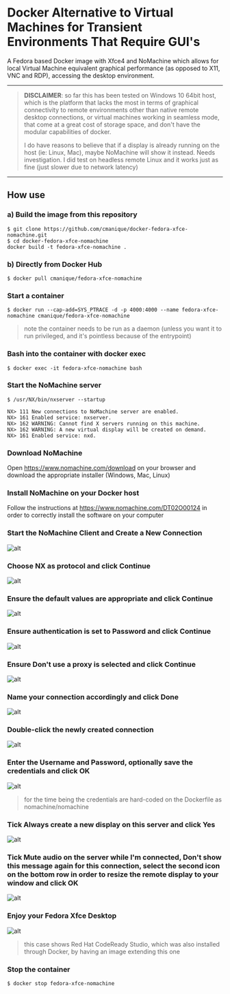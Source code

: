 # Docker Alternative to Virtual Machines for Transient Environments That Require GUI's

A Fedora based Docker image with Xfce4 and NoMachine which allows for local Virtual Machine equivalent graphical performance (as opposed to X11, VNC and RDP), accessing the desktop environment.

----------
> **DISCLAIMER**: so far this has been tested on Windows 10 64bit host, which is the platform that lacks the most in terms of graphical connectivity to remote environments other than native remote desktop connections, or virtual machines working in seamless mode, that come at a great cost of storage space, and don't have the modular capabilities of docker.
> 
> I do have reasons to believe that if a display is already running on the host (ie: Linux, Mac), maybe NoMachine will show it instead. Needs investigation. I did test on headless remote Linux and it works just as fine (just slower due to network latency)
----------

## How use

### a) Build the image from this repository

```
$ git clone https://github.com/cmanique/docker-fedora-xfce-nomachine.git
$ cd docker-fedora-xfce-nomachine
docker build -t fedora-xfce-nomachine .
```   

### b) Directly from Docker Hub

```
$ docker pull cmanique/fedora-xfce-nomachine
```

### Start a container

```
$ docker run --cap-add=SYS_PTRACE -d -p 4000:4000 --name fedora-xfce-nomachine cmanique/fedora-xfce-nomachine
```

> note the container needs to be run as a daemon (unless you want it to run privileged, and it's pointless because of the entrypoint)

### Bash into the container with docker exec

```
$ docker exec -it fedora-xfce-nomachine bash
```

### Start the NoMachine server

```
$ /usr/NX/bin/nxserver --startup

NX> 111 New connections to NoMachine server are enabled.
NX> 161 Enabled service: nxserver.
NX> 162 WARNING: Cannot find X servers running on this machine.
NX> 162 WARNING: A new virtual display will be created on demand.
NX> 161 Enabled service: nxd.
```

### Download NoMachine

Open https://www.nomachine.com/download on your browser and download the appropriate installer (Windows, Mac, Linux)

### Install NoMachine on your Docker **host**

Follow the instructions at https://www.nomachine.com/DT02O00124 in order to correctly install the software on your computer

### Start the NoMachine Client and Create a New Connection

![alt](https://github.com/cmanique/docker-fedora-xfce-nomachine/blob/media/readme-001-nomachine-new.jpg?raw=true)

### Choose **NX** as protocol and click **Continue**

![alt](https://github.com/cmanique/docker-fedora-xfce-nomachine/blob/media/readme-002-nomachine-protocol.jpg?raw=true)

### Ensure the default values are appropriate and click **Continue**

![alt](https://github.com/cmanique/docker-fedora-xfce-nomachine/blob/media/readme-003-nomachine-host.jpg?raw=true)

### Ensure authentication is set to **Password** and click **Continue**
![alt](https://github.com/cmanique/docker-fedora-xfce-nomachine/blob/media/readme-004-nomachine-authentication.jpg?raw=true)

### Ensure **Don't use a proxy** is selected and click **Continue**
![alt](https://github.com/cmanique/docker-fedora-xfce-nomachine/blob/media/readme-005-nomachine-proxy.jpg?raw=true)

### Name your connection accordingly and click **Done**
![alt](https://github.com/cmanique/docker-fedora-xfce-nomachine/blob/media/readme-006-nomachine-saveas.jpg?raw=true)

### **Double-click** the newly created connection
![alt](https://github.com/cmanique/docker-fedora-xfce-nomachine/blob/media/readme-007-nomachine-connect.jpg?raw=true)

### Enter the **Username** and **Password**, optionally save the credentials and click **OK**
![alt](https://github.com/cmanique/docker-fedora-xfce-nomachine/blob/media/readme-008-nomachine-unp.jpg?raw=true)

> for the time being the credentials are hard-coded on the Dockerfile as nomachine/nomachine

### Tick **Always create a new display on this server** and click **Yes**
![alt](https://github.com/cmanique/docker-fedora-xfce-nomachine/blob/media/readme-009-nomachine-createdisplay.jpg?raw=true)

### Tick **Mute audio on the server while I'm connected**, **Don't show this message again for this connection**, select the second icon on the bottom row in order to resize the remote display to your window and click **OK**
![alt](https://github.com/cmanique/docker-fedora-xfce-nomachine/blob/media/readme-010-nomachine-audio.jpg?raw=true)

### Enjoy your Fedora Xfce Desktop
![alt](https://github.com/cmanique/docker-fedora-xfce-nomachine/blob/media/readme-011-nomachine-fullscreen.jpg?raw=true)

> this case shows Red Hat CodeReady Studio, which was also installed through Docker, by having an image extending this one

### Stop the container

```
$ docker stop fedora-xfce-nomachine
```